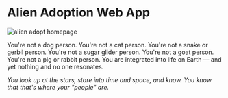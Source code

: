 # Alien Adoption Web App

![alien adopt homepage](https://preview.ibb.co/eg6hZK/homepage.png)

You're not a dog person. You're not a cat person. You're not a snake or gerbil person. You're not a sugar glider person. You're not a goat person. You're not a pig or rabbit person. You are integrated into life on Earth — and yet nothing and no one resonates.

*You look up at the stars, stare into time and space, and know. You know that that's where your "people" are.*

